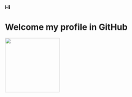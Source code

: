 ### Hi

# Welcome my profile in GitHub 








<img height="180em" src="https://github-readme-stats.vercel.app/api?username=KingPack&show_icons=true&theme=dracula&include_all_commits=true&count_private=true"/>












<!--
**KingPack/KingPack** is a ✨ _special_ ✨ repository because its `README.md` (this file) appears on your GitHub profile.

Here are some ideas to get you started:

- 🔭 I’m currently working on ...
- 🌱 I’m currently learning ...
- 👯 I’m looking to collaborate on ...
- 🤔 I’m looking for help with ...
- 💬 Ask me about ...
- 📫 How to reach me: ...
- 😄 Pronouns: ...
- ⚡ Fun fact: ...
-->
